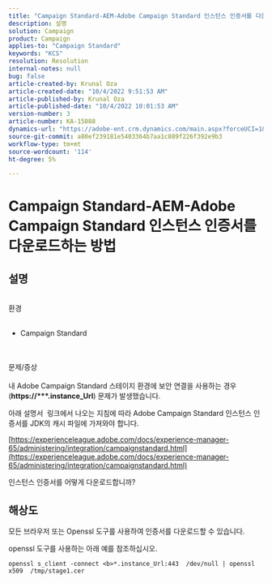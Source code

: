 ```yaml
---
title: "Campaign Standard-AEM-Adobe Campaign Standard 인스턴스 인증서를 다운로드하는 방법"
description: 설명
solution: Campaign
product: Campaign
applies-to: "Campaign Standard"
keywords: "KCS"
resolution: Resolution
internal-notes: null
bug: false
article-created-by: Krunal Oza
article-created-date: "10/4/2022 9:51:53 AM"
article-published-by: Krunal Oza
article-published-date: "10/4/2022 10:01:53 AM"
version-number: 3
article-number: KA-15088
dynamics-url: "https://adobe-ent.crm.dynamics.com/main.aspx?forceUCI=1&pagetype=entityrecord&etn=knowledgearticle&id=6ddfbb2b-ca43-ed11-bba2-002248086735"
source-git-commit: a80ef239181e5403364b7aa1c889f226f392e9b3
workflow-type: tm+mt
source-wordcount: '114'
ht-degree: 5%

---
```


# Campaign Standard-AEM-Adobe Campaign Standard 인스턴스 인증서를 다운로드하는 방법

## 설명

<br>환경<br><br>


- Campaign Standard



<br><br>문제/증상<br><br>
내 Adobe Campaign Standard 스테이지 환경에 보안 연결을 사용하는 경우(<b>https://\*\*\*.instance_Url</b>) 문제가 발생했습니다.

아래 설명서 &#x200B; 링크에서 나오는 지침에 따라 Adobe Campaign Standard 인스턴스 인증서를 JDK의 캐시 파일에 가져와야 합니다.  

[https://experienceleague.adobe.com/docs/experience-manager-65/administering/integration/campaignstandard.html](https://experienceleague.adobe.com/docs/experience-manager-65/administering/integration/campaignstandard.html)

인스턴스 인증서를 어떻게 다운로드합니까?


## 해상도


모든 브라우저 또는 Openssl 도구를 사용하여 인증서를 다운로드할 수 있습니다.

openssl 도구를 사용하는 아래 예를 참조하십시오.


```
openssl s_client -connect <b>*.instance_Url:443  /dev/null | openssl x509  /tmp/stage1.cer
```

